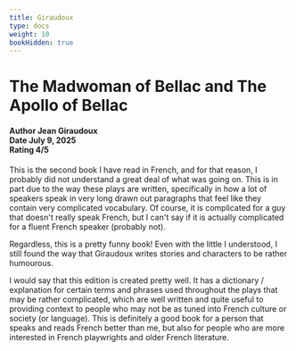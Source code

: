 ```yaml
---
title: Giraudoux
type: docs
weight: 10
bookHidden: true
---
```


# **The Madwoman of Bellac and The Apollo of Bellac**

<h4>Author <span class='book_header'>Jean Giraudoux</span></br>Date <span class='book_header'>July 9, 2025</span></br>Rating <span class='book_header'>4/5</span></h4>

This is the second book I have read in French, and for that reason, I probably did not understand a great deal of what was going on. This is in part due to the way these plays are written, specifically in how a lot of speakers speak in very long drawn out paragraphs that feel like they contain very complicated vocabulary. Of course, it is complicated for a guy that doesn't really speak French, but I can't say if it is actually complicated for a fluent French speaker (probably not).

Regardless, this is a pretty funny book! Even with the little I understood, I still found the way that Giraudoux writes stories and characters to be rather humourous.

I would say that this edition is created pretty well. It has a dictionary / explanation for certain terms and phrases used throughout the plays that may be rather complicated, which are well written and quite useful to providing context to people who may not be as tuned into French culture or society (or language). This is definitely a good book for a person that speaks and reads French better than me, but also for people who are more interested in French playwrights and older French literature.
